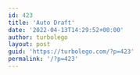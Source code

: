 ```yaml
---
id: 423
title: 'Auto Draft'
date: '2022-04-13T14:29:52+00:00'
author: turbolego
layout: post
guid: 'https://turbolego.com/?p=423'
permalink: '/?p=423'
---
```


